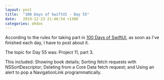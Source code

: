 ```yaml
---
layout: post
title:  "100 Days of SwiftUI - Day 55"
date:   2019-12-23 21:46:54 +1300
categories: ohdos
---
```

According to the rules for taking part in [100 Days of SwiftUI](https://www.hackingwithswift.com/100/swiftui), as soon as I've finished each day, I have to post about it.

The topic for Day 55 was: Project 11, part 3.

This included: Showing book details; Sorting fetch requests with NSSortDescriptor; Deleting from a Core Data fetch request; and Using an alert to pop a NavigationLink programmatically.

